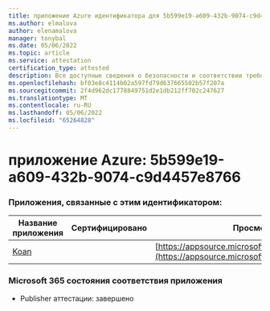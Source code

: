 ```yaml
---
title: приложение Azure идентификатора для 5b599e19-a609-432b-9074-c9d4457e8766
ms.author: elmalova
author: elenamalova
manager: tonybal
ms.date: 05/06/2022
ms.topic: article
ms.service: attestation
certification_type: attested
description: Все доступные сведения о безопасности и соответствии требованиям для 5b599e19-a609-432b-9074-c9d4457e8766.
ms.openlocfilehash: bf03e8c4114b02a597fd79d637665502b57f207a
ms.sourcegitcommit: 2f4d962dc1778849751d2e1db212ff702c247627
ms.translationtype: MT
ms.contentlocale: ru-RU
ms.lasthandoff: 05/06/2022
ms.locfileid: "65264828"
---
```

# <a name="azure-app-id-5b599e19-a609-432b-9074-c9d4457e8766"></a>приложение Azure: 5b599e19-a609-432b-9074-c9d4457e8766


### <a name="apps-associated-with-this-id"></a>Приложения, связанные с этим идентификатором:
| **Название приложения** | **Сертифицировано** | **Просмотр в AppSource** |
|--------------|---------------|-----------------------|
| [Koan](../forward/WA200002936.md) |  | [https://appsource.microsoft.com/product/office/WA200002936](https://appsource.microsoft.com/product/office/WA200002936) |

### <a name="microsoft-365-app-compliance-status"></a>Microsoft 365 состояния соответствия приложения
- Publisher аттестации: завершено
